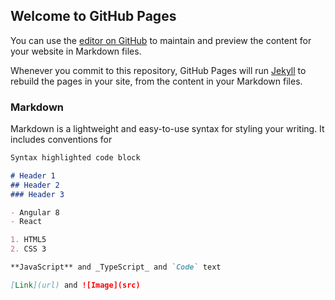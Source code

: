 ## Welcome to GitHub Pages

You can use the [editor on GitHub](https://github.com/writetogowthami/brewery-app.github.io/edit/master/README.md) to maintain and preview the content for your website in Markdown files.

Whenever you commit to this repository, GitHub Pages will run [Jekyll](https://jekyllrb.com/) to rebuild the pages in your site, from the content in your Markdown files.

### Markdown

Markdown is a lightweight and easy-to-use syntax for styling your writing. It includes conventions for

```markdown
Syntax highlighted code block

# Header 1
## Header 2
### Header 3

- Angular 8
- React

1. HTML5
2. CSS 3

**JavaScript** and _TypeScript_ and `Code` text

[Link](url) and ![Image](src)
```
